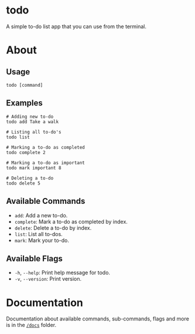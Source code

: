 # todo
A simple to-do list app that you can use from the terminal.

# About
## Usage
```shell
todo [command]
```

## Examples
```shell
# Adding new to-do
todo add Take a walk
```

```shell
# Listing all to-do's
todo list
```

```shell
# Marking a to-do as completed
todo complete 2
```

```shell
# Marking a to-do as important
todo mark important 8
```

```shell
# Deleting a to-do
todo delete 5
```

## Available Commands
- `add`: Add a new to-do.
- `complete`: Mark a to-do as completed by index.
- `delete`: Delete a to-do by index.
- `list`: List all to-dos.
- `mark`: Mark your to-do.

## Available Flags
- `-h`, `--help`: Print help message for todo.
- `-v`, `--version`: Print version.

# Documentation
Documentation about available commands, sub-commands, flags and more is in the [`/docs`](/docs) folder.
